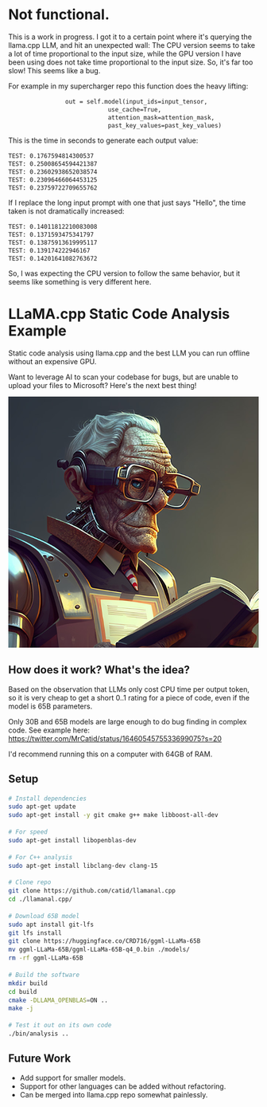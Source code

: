 # Not functional.

This is a work in progress.  I got it to a certain point where it's querying the llama.cpp LLM, and hit an unexpected wall: The CPU version seems to take a lot of time proportional to the input size, while the GPU version I have been using does not take time proportional to the input size.  So, it's far too slow!  This seems like a bug.

For example in my supercharger repo this function does the heavy lifting:

                    out = self.model(input_ids=input_tensor,
                                use_cache=True,
                                attention_mask=attention_mask,
                                past_key_values=past_key_values)

This is the time in seconds to generate each output value:

```
TEST: 0.1767594814300537
TEST: 0.25008654594421387
TEST: 0.23602938652038574
TEST: 0.23096466064453125
TEST: 0.23759722709655762
```

If I replace the long input prompt with one that just says "Hello", the time taken is not dramatically increased:

```
TEST: 0.14011812210083008
TEST: 0.1371593475341797
TEST: 0.13875913619995117
TEST: 0.139174222946167
TEST: 0.14201641082763672
```

So, I was expecting the CPU version to follow the same behavior, but it seems like something is very different here.


# LLaMA.cpp Static Code Analysis Example

Static code analysis using llama.cpp and the best LLM you can run offline without an expensive GPU.

Want to leverage AI to scan your codebase for bugs, but are unable to upload your files to Microsoft?  Here's the next best thing!

![analysis logo](analysis.jpg)

## How does it work?  What's the idea?

Based on the observation that LLMs only cost CPU time per output token, so it is very cheap to get a short 0..1 rating for a piece of code, even if the model is 65B parameters.

Only 30B and 65B models are large enough to do bug finding in complex code.  See example here: https://twitter.com/MrCatid/status/1646054575533699075?s=20

I'd recommend running this on a computer with 64GB of RAM.

## Setup

```bash
# Install dependencies
sudo apt-get update
sudo apt-get install -y git cmake g++ make libboost-all-dev

# For speed
sudo apt-get install libopenblas-dev

# For C++ analysis
sudo apt-get install libclang-dev clang-15

# Clone repo
git clone https://github.com/catid/llamanal.cpp
cd ./llamanal.cpp/

# Download 65B model
sudo apt install git-lfs
git lfs install
git clone https://huggingface.co/CRD716/ggml-LLaMa-65B
mv ggml-LLaMa-65B/ggml-LLaMa-65B-q4_0.bin ./models/
rm -rf ggml-LLaMa-65B

# Build the software
mkdir build
cd build
cmake -DLLAMA_OPENBLAS=ON ..
make -j

# Test it out on its own code
./bin/analysis ..
```

## Future Work

* Add support for smaller models.
* Support for other languages can be added without refactoring.
* Can be merged into llama.cpp repo somewhat painlessly.

